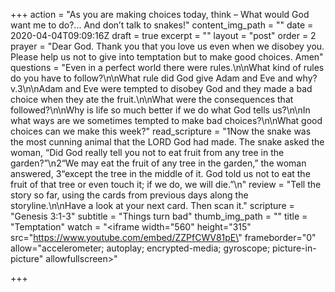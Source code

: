 +++
action = "As you are making choices today, think – What would God want me to do?... And don’t talk to snakes!"
content_img_path = ""
date = 2020-04-04T09:09:16Z
draft = true
excerpt = ""
layout = "post"
order = 2
prayer = "Dear God. Thank you that you love us even when we disobey you. Please help us not to give into temptation but to make good choices. Amen"
questions = "Even in a perfect world there were rules.\n\nWhat kind of rules do you have to follow?\n\nWhat rule did God give Adam and Eve and why? v.3\n\nAdam and Eve were tempted to disobey God and they made a bad choice when they ate the fruit.\n\nWhat were the consequences that followed?\n\nWhy is life so much better if we do what God tells us?\n\nIn what ways are we sometimes tempted to make bad choices?\n\nWhat good choices can we make this week?"
read_scripture = "1Now the snake was the most cunning animal that the LORD God had made. The snake asked the woman, “Did God really tell you not to eat fruit from any tree in the garden?”\n2“We may eat the fruit of any tree in the garden,” the woman answered, 3“except the tree in the middle of it. God told us not to eat the fruit of that tree or even touch it; if we do, we will die.”\n"
review = "Tell the story so far, using the cards from previous days along the storyline.\n\nHave a look at your next card. Then scan it."
scripture = "Genesis 3:1-3"
subtitle = "Things turn bad"
thumb_img_path = ""
title = "Temptation"
watch = "<iframe width=\"560\" height=\"315\" src=\"https://www.youtube.com/embed/ZZPfCWV81pE\" frameborder=\"0\" allow=\"accelerometer; autoplay; encrypted-media; gyroscope; picture-in-picture\" allowfullscreen></iframe>"

+++
